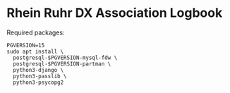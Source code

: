 Rhein Ruhr DX Association Logbook
=================================

Required packages:

```
PGVERSION=15
sudo apt install \
  postgresql-$PGVERSION-mysql-fdw \
  postgresql-$PGVERSION-partman \
  python3-django \
  python3-passlib \
  python3-psycopg2
```
